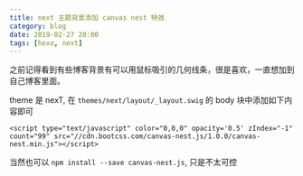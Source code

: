 ```yaml
---
title: next 主题背景添加 canvas nest 特效
category: blog
date: 2019-02-27 20:00
tags: [hexo, next]
---
```


之前记得看到有些博客背景有可以用鼠标吸引的几何线条，很是喜欢，一直想加到自己博客里面。

theme 是 nexT, 在 `themes/next/layout/_layout.swig` 的 body 块中添加如下内容即可

```swig
<script type="text/javascript" color="0,0,0" opacity='0.5' zIndex="-1" count="99" src="//cdn.bootcss.com/canvas-nest.js/1.0.0/canvas-nest.min.js"></script>
```

当然也可以 `npm install --save canvas-nest.js`, 只是不太可控